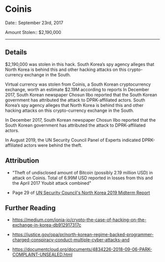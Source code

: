 # Coinis

Date:: September 23rd, 2017

Amount Stolen:: $2,190,000


---


## Details

$2,190,000 was stolen in this hack. South Korea’s spy agency alleges that North Korea is behind this and other hacking attacks on this crypto-currency exchange in the South.

Virtual currency was stolen from Coinis, a South Korean cryptocurrency exchange, worth an estimate $2.19M according to reports In December 2017, South Korean newspaper Chosun Ilbo reported that the South Korean government has attributed the attack to DPRK-affiliated actors. South Korea’s spy agency alleges that North Korea is behind this and other hacking attacks on this crypto-currency exchange in the South.

In December 2017, South Korean newspaper Chosun Ilbo reported that the South Korean government has attributed the attack to DPRK-affiliated actors.

In August 2019, the UN Security Council Panel of Experts indicated DPRK-affiliated actors were behind the theft. 



## Attribution 

- "Theft of undisclosed amount of Bitcoin (possibly 2.19 million USD) in attack on Coinis. Total of 6.99M USD reported in losses from this and the April 2017 Youbit attack combined"

- Page 29 of [UN Security Council's North Korea 2019 Midterm Report](../pdfs/2019-08-30_UN-Security-Council_s-2019-691.pdf)


## Further Reading

- https://medium.com/ionia-io/crypto-the-case-of-hacking-on-the-exchange-in-korea-db912917317c

- https://justice.gov/opa/pr/north-korean-regime-backed-programmer-charged-conspiracy-conduct-multiple-cyber-attacks-and

- https://documentcloud.org/documents/4834226-2018-09-06-PARK-COMPLAINT-UNSEALED.html






